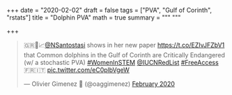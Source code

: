 +++
date = "2020-02-02"
draft = false
tags = ["PVA", "Gulf of Corinth", "rstats"]
title = "Dolphin PVA"
math = true
summary = """
"""

+++

<blockquote class="twitter-tweet"><p lang="en" dir="ltr">🇬🇷🐬📈<a href="https://twitter.com/NSantostasi?ref_src=twsrc%5Etfw">@NSantostasi</a> shows in her new paper <a href="https://t.co/EZIvJFZbV1">https://t.co/EZIvJFZbV1</a> that Common dolphins in the Gulf of Corinth are Critically Endangered (w/ a stochastic PVA) <a href="https://twitter.com/hashtag/WomenInSTEM?src=hash&amp;ref_src=twsrc%5Etfw">#WomenInSTEM</a> <a href="https://twitter.com/IUCNRedList?ref_src=twsrc%5Etfw">@IUCNRedList</a> <a href="https://twitter.com/hashtag/FreeAccess?src=hash&amp;ref_src=twsrc%5Etfw">#FreeAccess</a> 🇫🇷🇮🇹 <a href="https://t.co/eC0plbVgeW">pic.twitter.com/eC0plbVgeW</a></p>&mdash; Olivier Gimenez 🖖 (@oaggimenez) <a href="https://twitter.com/oaggimenez/status/1223960554496307200?ref_src=twsrc%5Etfw">February 2020</a></blockquote> <script async src="https://platform.twitter.com/widgets.js" charset="utf-8"></script> 

